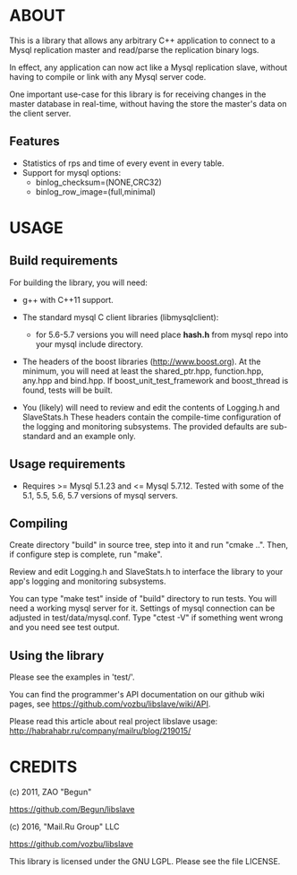 

ABOUT
===================================================================

This is a library that allows any arbitrary C++ application to connect
to a Mysql replication master and read/parse the replication binary
logs.

In effect, any application can now act like a Mysql replication slave,
without having to compile or link with any Mysql server code.

One important use-case for this library is for receiving changes in
the master database in real-time, without having the store the
master's data on the client server.

Features
-------------------------------------------------------------------
* Statistics of rps and time of every event in every table.
* Support for mysql options:
  * binlog_checksum=(NONE,CRC32)
  * binlog_row_image=(full,minimal)

USAGE
===================================================================

Build requirements
-------------------------------------------------------------------

For building the library, you will need:

 * g++ with C++11 support.

 * The standard mysql C client libraries (libmysqlclient):
   * for 5.6-5.7 versions you will need place **hash.h** from mysql repo
     into your mysql include directory.

 * The headers of the boost libraries (http://www.boost.org).
   At the minimum, you will need at least the shared_ptr.hpp, function.hpp,
   any.hpp and bind.hpp. If boost_unit_test_framework and boost_thread is
   found, tests will be built.

 * You (likely) will need to review and edit the contents of Logging.h
   and SlaveStats.h
   These headers contain the compile-time configuration of the logging
   and monitoring subsystems.
   The provided defaults are sub-standard and an example only.

Usage requirements
-------------------------------------------------------------------
 * Requires >= Mysql 5.1.23 and <= Mysql 5.7.12. Tested with some of the 5.1, 5.5, 5.6, 5.7
   versions of mysql servers.

Compiling
-------------------------------------------------------------------

Create directory "build" in source tree, step into it and run "cmake ..".
Then, if configure step is complete, run "make".

Review and edit Logging.h and SlaveStats.h to interface the library to
your app's logging and monitoring subsystems.

You can type "make test" inside of "build" directory to run tests. You
will need a working mysql server for it. Settings of mysql connection
can be adjusted in test/data/mysql.conf. Type "ctest -V" if something
went wrong and you need see test output.

Using the library
-------------------------------------------------------------------

Please see the examples in 'test/'.

You can find the programmer's API documentation on our github wiki
pages, see https://github.com/vozbu/libslave/wiki/API.

Please read this article about real project libslave usage: http://habrahabr.ru/company/mailru/blog/219015/


CREDITS
===================================================================

(c) 2011, ZAO "Begun"

https://github.com/Begun/libslave

(c) 2016, "Mail.Ru Group" LLC

https://github.com/vozbu/libslave

This library is licensed under the GNU LGPL. Please see the file LICENSE.
